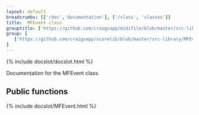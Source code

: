 ```yaml
---
layout: default
breadcrumbs: [['/doc','documentation'], ['/class', 'classes']]
title:  MFEvent class
grouptitle: ['https://github.com/craigsapp/midifile/blob/master/src-library', 'Source Code']
group: [ 
   ['https://github.com/craigsapp/scorelib/blob/master/src-library/MFEvent.cpp', 'MFEvent.cpp'],
]
---
```


{% include docslot/docslot.html %}

Documentation for the MFEvent class.

Public functions
----------------

{% include docslot/MFEvent.html %}


